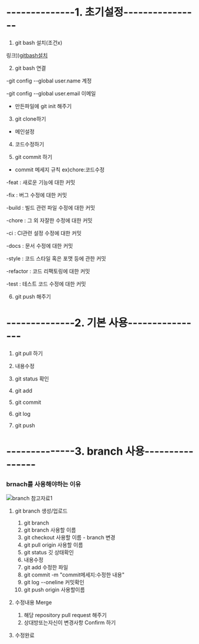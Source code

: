 # --------------1. 초기설정----------------

1. git bash 설치(조건x)

링크))[gitbash설치](https://git-scm.com/downloads)


2. git bash 연결

 -git config --global user.name 계정


 -git config --global user.email 이메일 



- 만든파일에 git init 해주기

3. git clone하기

- 메인설정 

4. 코드수정하기

5. git commit 하기 

+ commit 메세지 규칙  ex)chore:코드수정

-feat : 새로운 기능에 대한 커밋


-fix : 버그 수정에 대한 커밋


-build : 빌드 관련 파일 수정에 대한 커밋


-chore : 그 외 자잘한 수정에 대한 커밋


-ci : CI관련 설정 수정에 대한 커밋


-docs : 문서 수정에 대한 커밋


-style : 코드 스타일 혹은 포맷 등에 관한 커밋


-refactor :  코드 리팩토링에 대한 커밋


-test : 테스트 코드 수정에 대한 커밋

6. git push 해주기


# --------------2. 기본 사용----------------

1. git pull 하기

2. 내용수정

3. git status 확인

4. git add

5. git commit

6. git log

7. git push  

# --------------3. branch 사용----------------

### brnach를 사용해야하는 이유

![branch 참고자료1](https://postfiles.pstatic.net/MjAyMTEyMjJfMjE2/MDAxNjQwMTUxNDg4NDgx.6O3QM60LyXEibU4MwhlNTXiDDbo0qfzV6cvHKNhyF10g.Dojn0rssuqL6gF9q8d64VA_PIr6NuWguXAPA0T32JVwg.PNG.paul5000/image.png?type=w773)



1. git branch 생성/업로드

    1. git branch 
    2. git branch 사용할 이름
    3. git checkout 사용할 이름 - branch 변경
    4. git pull origin 사용할 이름
    5. git status 깃 상태확인
    6. 내용수정
    7. git add 수정한 파일
    8. git commit -m "commit메세지:수정한 내용"
    9. git log --oneline 커밋확인
    10. git push origin 사용할이름

2. 수정내용 Merge
    1. 해당 repository pull request 해주기
    2. 상대방또는자신이 변경사항 Confirm 하기

3. 수정완료